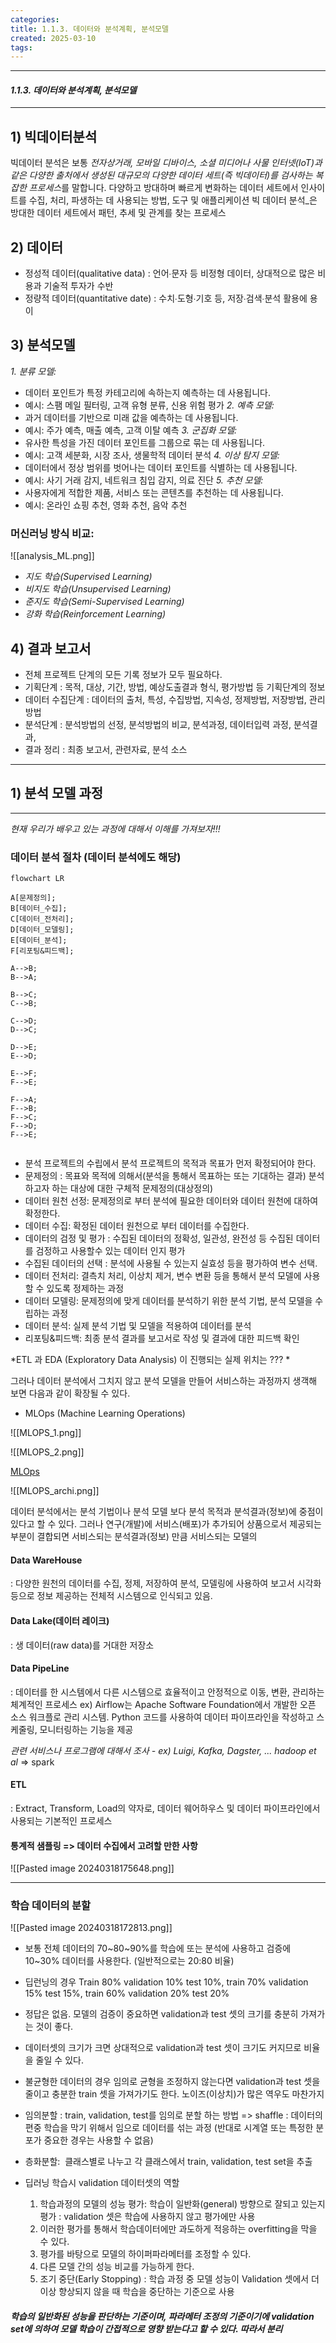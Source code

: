 ```yaml
---
categories: 
title: 1.1.3. 데이터와 분석계획, 분석모델
created: 2025-03-10
tags:
---
```

---
#### *1.1.3. 데이터와 분석계획, 분석모델*
---

## 1) 빅데이터분석

빅데이터 분석은 보통 *전자상거래, 모바일 디바이스, 소셜 미디어나 사물 인터넷(IoT)과 같은 다양한 출처에서 생성된 대규모의 다양한 데이터 세트(즉 빅데이터)를 검사하는 복잡한 프로세스*를 말합니다.
다양하고 방대하며 빠르게 변화하는 데이터 세트에서 인사이트를 수집, 처리, 파생하는 데 사용되는 방법, 도구 및 애플리케이션
빅 데이터 분석_은 방대한 데이터 세트에서 패턴, 추세 및 관계를 찾는 프로세스

## 2) 데이터

- 정성적 데이터(qualitative data) : 언어∙문자 등 비정형 데이터, 상대적으로 많은 비용과 기술적 투자가 수반
- 정량적 데이터(quantitative date) : 수치∙도형∙기호 등, 저장∙검색∙분석 활용에 용이

## 3) 분석모델


*1. 분류 모델:*
- 데이터 포인트가 특정 카테고리에 속하는지 예측하는 데 사용됩니다.
- 예시: 스팸 메일 필터링, 고객 유형 분류, 신용 위험 평가
*2. 예측 모델:*
- 과거 데이터를 기반으로 미래 값을 예측하는 데 사용됩니다.
- 예시: 주가 예측, 매출 예측, 고객 이탈 예측
*3. 군집화 모델:*
- 유사한 특성을 가진 데이터 포인트를 그룹으로 묶는 데 사용됩니다.
- 예시: 고객 세분화, 시장 조사, 생물학적 데이터 분석
*4. 이상 탐지 모델:*
- 데이터에서 정상 범위를 벗어나는 데이터 포인트를 식별하는 데 사용됩니다.
- 예시: 사기 거래 감지, 네트워크 침입 감지, 의료 진단
*5. 추천 모델:*
- 사용자에게 적합한 제품, 서비스 또는 콘텐츠를 추천하는 데 사용됩니다.
- 예시: 온라인 쇼핑 추천, 영화 추천, 음악 추천

### 머신러닝 방식 비교:

![[analysis_ML.png]]


- *지도 학습(Supervised Learning)*
- *비지도 학습(Unsupervised Learning)*
- *준지도 학습(Semi-Supervised Learning)*
- *강화 학습(Reinforcement Learning)*


## 4) 결과 보고서

- 전체 프로젝트 단계의 모든 기록 정보가 모두 필요하다.
- 기획단계 : 목적, 대상, 기간, 방법, 예상도출결과 형식, 평가방법 등 기획단계의 정보 
- 데이터 수집단계 : 데이터의 출처, 특성, 수집방법, 지속성, 정제방법, 저장방법, 관리방법
- 분석단계 : 분석방법의 선정, 분석방법의 비교, 분석과정, 데이터입력 과정, 분석결과, 
- 결과 정리 : 최종 보고서, 관련자료, 분석 소스



---
## 1) 분석 모델 과정
---

*현재 우리가 배우고 있는 과정에 대해서 이해를 가져보자!!!*

### 데이터 분석 절차 (데이터 분석에도 해당)

```mermaid
flowchart LR

A[문제정의];
B[데이터_수집];
C[데이터_전처리];
D[데이터_모델링];
E[데이터_분석];
F[리포팅&피드백];

A-->B;
B-->A;

B-->C;
C-->B;

C-->D;
D-->C;

D-->E;
E-->D;

E-->F;
F-->E;

F-->A;
F-->B;
F-->C;
F-->D;
F-->E;


```
- 분석 프로젝트의 수립에서 분석 프로젝트의 목적과 목표가  먼저 확정되어야 한다.
- 문제정의 :  목표와 목적에 의해서(분석을 통해서 목표하는 또는 기대하는 결과) 분석하고자 하는 대상에 대한 구체적 문제정의(대상정의)
- 데이터 원천 선정: 문제정의로 부터 분석에 필요한 데이터와 데이터 원천에 대하여 확정한다.
- 데이터 수집: 확정된 데이터 원천으로 부터 데이터를 수집한다.
- 데이터의 검정 및 평가 : 수집된 데이터의 정확성, 일관성, 완전성 등 수집된 데이터를 검정하고 사용할수 있는 데이터 인지 평가
- 수집된 데이터의 선택 : 분석에 사용될 수 있는지 실효성 등을 평가하여 변수 선택.  
- 데이터 전처리: 결측치 처리, 이상치 제거, 변수 변환 등을 통해서 분석 모델에 사용할 수 있도록 정제하는 과정 
- 데이터 모델링: 문제정의에 맞게 데이터를 분석하기 위한 분석 기법, 분석 모델을 수립하는 과정
- 데이터 분석: 실제 분석 기법 및 모델을 적용하여 데이터를 분석
- 리포팅&피드백: 최종 분석 결과를 보고서로 작성 및 결과에 대한 피드백 확인

*ETL 과 EDA (Exploratory Data Analysis) 이 진행되는 실제 위치는 ??? *


그러나 데이터 분석에서 그치지 않고 분석 모델을 만들어 서비스하는 과정까지 생객해 보면 다음과 같이 확장될 수 있다.

- MLOps (Machine Learning Operations)

![[MLOPS_1.png]]

![[MLOPS_2.png]]

[MLOps](https://arxiv.org/ftp/arxiv/papers/2205/2205.02302.pdf)

![[MLOPS_archi.png]]


데이터 분석에서는 분석 기법이나 분석 모델 보다 분석 목적과 분석결과(정보)에 중점이 있다고 할 수 있다.
그러나 연구(개발)에 서비스(배포)가 추가되어 상품으로서 제공되는 부분이 결합되면 서비스되는 분석결과(정보) 만큼 서비스되는 모델의  

#### Data WareHouse 
: 다양한 원천의 데이터를 수집, 정제, 저장하여 분석, 모델링에 사용하여 보고서 시각화 등으로 정보 제공하는 전체적 시스템으로 인식되고 있음.
#### Data Lake(데이터 레이크)
: 생 데이터(raw data)를 거대한 저장소
#### Data PipeLine 
: 데이터를 한 시스템에서 다른 시스템으로 효율적이고 안정적으로 이동, 변환, 관리하는 체계적인 프로세스
ex) Airflow는 Apache Software Foundation에서 개발한 오픈 소스 워크플로 관리 시스템. Python 코드를 사용하여 데이터 파이프라인을 작성하고 스케줄링, 모니터링하는 기능을 제공

*관련 서비스나 프로그램에 대해서 조사 - ex) Luigi,  Kafka, Dagster,  ...  hadoop  et al*
=> spark

#### ETL
: Extract, Transform, Load의 약자로, 데이터 웨어하우스 및 데이터 파이프라인에서 사용되는 기본적인 프로세스

#### 통계적 샘플링  => 데이터 수집에서 고려할 만한 사항
![[Pasted image 20240318175648.png]]

---
### 학습 데이터의 분할 

![[Pasted image 20240318172813.png]]

- 보통 전체 데이터의 70~80~90%를 학습에 또는 분석에 사용하고 검증에 10~30% 데이터를 사용한다. (일반적으로는 20:80 비율) 
- 딥런닝의 경우 Train 80% validation 10% test 10%,  train 70% validation 15% test 15%, train 60% validation 20% test 20%
- 정답은 없음. 모델의 검증이 중요하면 validation과 test 셋의 크기를 충분히 가져가는 것이 좋다.
- 데이터셋의 크기가 크면 상대적으로 validation과 test 셋이 크기도 커지므로 비율을 줄일 수 있다.
- 불균형한 데이터의 경우 임의로 균형을 조정하지 않는다면 validation과 test 셋을 줄이고 충분한 train 셋을 가져가기도 한다. 노이즈(이상치)가 많은 역우도 마찬가지

- 임의분할 : train, validation, test를 임의로 분할 하는 방법
	=> shaffle : 데이터의 편중 학습을 막기 위해서 임으로 데이터를 섞는 과정 (반대로 시계열 또는 특정한 분포가 중요한 경우는 사용할 수 없음)
- 층화분할:  클래스별로 나누고 각 클래스에서 train, validation, test set을 추출

- 딥러닝 학습시 validation 데이터셋의 역할
	1) 학습과정의 모델의 성능 평가: 학습이 일반화(general) 방향으로 잘되고 있는지 평가 : validation 셋은 학습에 사용하지 않고 평가에만 사용
	2) 이러한 평가를 통해서 학습데이터에만 과도하게 적응하는 overfitting을 막을 수 있다. 
	3) 평가를 바탕으로 모델의 하이퍼파라메터를 조정할 수 있다.
	4) 다른 모델 간의 성능 비교를 가능하게 한다.
	5) 조기 중단(Early Stopping) : 학습 과정 중 모델 성능이 Validation 셋에서 더 이상 향상되지 않을 때 학습을 중단하는 기준으로 사용
##### *학습의 일반화된 성능을 판단하는 기준이며, 파라메터 조정의 기준이기에 validation set에 의하여 모델 학습이 간접적으로 영향 받는다고 할 수 있다. 따라서 분리*
